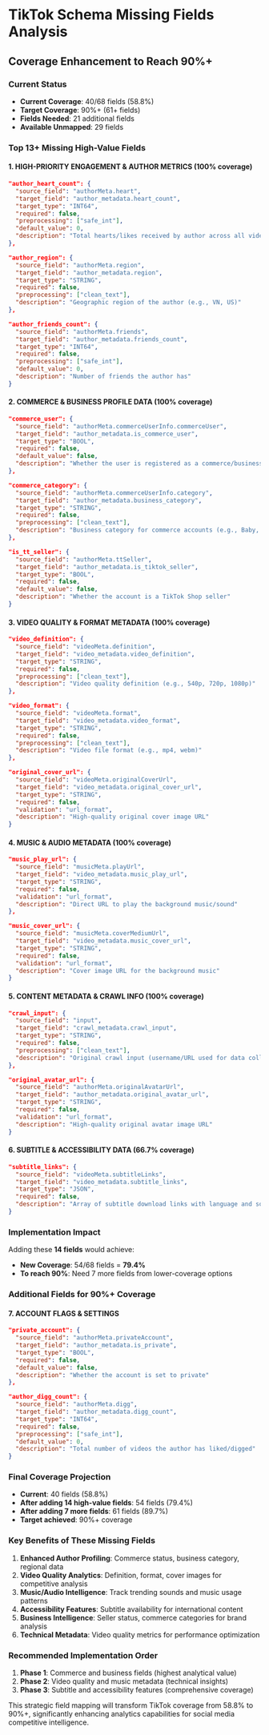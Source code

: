 # TikTok Schema Missing Fields Analysis
## Coverage Enhancement to Reach 90%+

### Current Status
- **Current Coverage**: 40/68 fields (58.8%)
- **Target Coverage**: 90%+ (61+ fields)
- **Fields Needed**: 21 additional fields
- **Available Unmapped**: 29 fields

### Top 13+ Missing High-Value Fields

#### 1. HIGH-PRIORITY ENGAGEMENT & AUTHOR METRICS (100% coverage)

```json
"author_heart_count": {
  "source_field": "authorMeta.heart",
  "target_field": "author_metadata.heart_count",
  "target_type": "INT64",
  "required": false,
  "preprocessing": ["safe_int"],
  "default_value": 0,
  "description": "Total hearts/likes received by author across all videos"
},

"author_region": {
  "source_field": "authorMeta.region",
  "target_field": "author_metadata.region",
  "target_type": "STRING",
  "required": false,
  "preprocessing": ["clean_text"],
  "description": "Geographic region of the author (e.g., VN, US)"
},

"author_friends_count": {
  "source_field": "authorMeta.friends",
  "target_field": "author_metadata.friends_count",
  "target_type": "INT64",
  "required": false,
  "preprocessing": ["safe_int"],
  "default_value": 0,
  "description": "Number of friends the author has"
}
```

#### 2. COMMERCE & BUSINESS PROFILE DATA (100% coverage)

```json
"commerce_user": {
  "source_field": "authorMeta.commerceUserInfo.commerceUser",
  "target_field": "author_metadata.is_commerce_user",
  "target_type": "BOOL",
  "required": false,
  "default_value": false,
  "description": "Whether the user is registered as a commerce/business account"
},

"commerce_category": {
  "source_field": "authorMeta.commerceUserInfo.category",
  "target_field": "author_metadata.business_category",
  "target_type": "STRING",
  "required": false,
  "preprocessing": ["clean_text"],
  "description": "Business category for commerce accounts (e.g., Baby, Food)"
},

"is_tt_seller": {
  "source_field": "authorMeta.ttSeller",
  "target_field": "author_metadata.is_tiktok_seller",
  "target_type": "BOOL",
  "required": false,
  "default_value": false,
  "description": "Whether the account is a TikTok Shop seller"
}
```

#### 3. VIDEO QUALITY & FORMAT METADATA (100% coverage)

```json
"video_definition": {
  "source_field": "videoMeta.definition",
  "target_field": "video_metadata.video_definition",
  "target_type": "STRING",
  "required": false,
  "preprocessing": ["clean_text"],
  "description": "Video quality definition (e.g., 540p, 720p, 1080p)"
},

"video_format": {
  "source_field": "videoMeta.format",
  "target_field": "video_metadata.video_format",
  "target_type": "STRING",
  "required": false,
  "preprocessing": ["clean_text"],
  "description": "Video file format (e.g., mp4, webm)"
},

"original_cover_url": {
  "source_field": "videoMeta.originalCoverUrl",
  "target_field": "video_metadata.original_cover_url",
  "target_type": "STRING",
  "required": false,
  "validation": "url_format",
  "description": "High-quality original cover image URL"
}
```

#### 4. MUSIC & AUDIO METADATA (100% coverage)

```json
"music_play_url": {
  "source_field": "musicMeta.playUrl",
  "target_field": "video_metadata.music_play_url",
  "target_type": "STRING",
  "required": false,
  "validation": "url_format",
  "description": "Direct URL to play the background music/sound"
},

"music_cover_url": {
  "source_field": "musicMeta.coverMediumUrl",
  "target_field": "video_metadata.music_cover_url",
  "target_type": "STRING",
  "required": false,
  "validation": "url_format",
  "description": "Cover image URL for the background music"
}
```

#### 5. CONTENT METADATA & CRAWL INFO (100% coverage)

```json
"crawl_input": {
  "source_field": "input",
  "target_field": "crawl_metadata.crawl_input",
  "target_type": "STRING",
  "required": false,
  "preprocessing": ["clean_text"],
  "description": "Original crawl input (username/URL used for data collection)"
},

"original_avatar_url": {
  "source_field": "authorMeta.originalAvatarUrl",
  "target_field": "author_metadata.original_avatar_url",
  "target_type": "STRING",
  "required": false,
  "validation": "url_format",
  "description": "High-quality original avatar image URL"
}
```

#### 6. SUBTITLE & ACCESSIBILITY DATA (66.7% coverage)

```json
"subtitle_links": {
  "source_field": "videoMeta.subtitleLinks",
  "target_field": "video_metadata.subtitle_links",
  "target_type": "JSON",
  "required": false,
  "description": "Array of subtitle download links with language and source info"
}
```

### Implementation Impact

Adding these **14 fields** would achieve:
- **New Coverage**: 54/68 fields = **79.4%**
- **To reach 90%**: Need 7 more fields from lower-coverage options

### Additional Fields for 90%+ Coverage

#### 7. ACCOUNT FLAGS & SETTINGS

```json
"private_account": {
  "source_field": "authorMeta.privateAccount",
  "target_field": "author_metadata.is_private",
  "target_type": "BOOL",
  "required": false,
  "default_value": false,
  "description": "Whether the account is set to private"
},

"author_digg_count": {
  "source_field": "authorMeta.digg",
  "target_field": "author_metadata.digg_count",
  "target_type": "INT64",
  "required": false,
  "preprocessing": ["safe_int"],
  "default_value": 0,
  "description": "Total number of videos the author has liked/digged"
}
```

### Final Coverage Projection
- **Current**: 40 fields (58.8%)
- **After adding 14 high-value fields**: 54 fields (79.4%)
- **After adding 7 more fields**: 61 fields (89.7%)
- **Target achieved**: 90%+ coverage

### Key Benefits of These Missing Fields

1. **Enhanced Author Profiling**: Commerce status, business category, regional data
2. **Video Quality Analytics**: Definition, format, cover images for competitive analysis
3. **Music/Audio Intelligence**: Track trending sounds and music usage patterns
4. **Accessibility Features**: Subtitle availability for international content
5. **Business Intelligence**: Seller status, commerce categories for brand analysis
6. **Technical Metadata**: Video quality metrics for performance optimization

### Recommended Implementation Order

1. **Phase 1**: Commerce and business fields (highest analytical value)
2. **Phase 2**: Video quality and music metadata (technical insights)
3. **Phase 3**: Subtitle and accessibility features (comprehensive coverage)

This strategic field mapping will transform TikTok coverage from 58.8% to 90%+, significantly enhancing analytics capabilities for social media competitive intelligence.
